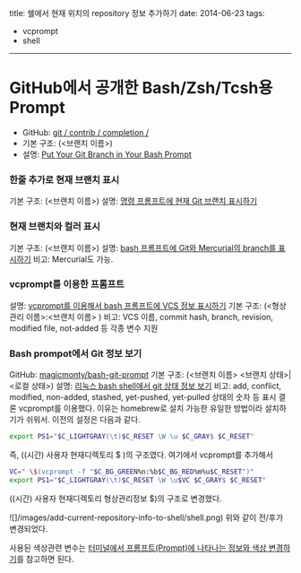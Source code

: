 title: 쉘에서 현재 위치의 repository 정보 추가하기
date: 2014-06-23
tags:
- vcprompt
- shell
---

# GitHub에서 공개한 Bash/Zsh/Tcsh용 Prompt
- GitHub: [git / contrib / completion /](https://github.com/git/git/blob/master/contrib/completion/)
- 기본 구조: (<브랜치 이름>)
- 설명: [Put Your Git Branch in Your Bash Prompt](http://code-worrier.com/blog/git-branch-in-bash-prompt/)

### 한줄 추가로 현재 브랜치 표시
기본 구조: (<브랜치 이름>)
설명: [명령 프롬프트에 현재 Git 브랜치 표시하기](http://ccoroom.tumblr.com/post/14261727932/git)

### 현재 브랜치와 컬러 표시
기본 구조: (<브랜치 이름>)
설명: [bash 프롬프트에 Git와 Mercurial의 branch를 표시하기](http://blog.outsider.ne.kr/616)
비고: Mercurial도 가능.

### vcprompt를 이용한 프롬프트
설명: [vcprompt를 이용해서 bash 프롬프트에 VCS 정보 표시하기](http://blog.outsider.ne.kr/737)
기본 구조: (<형상관리 이름>:<브랜치 이름> )
비고: VCS 이름, commit hash, branch, revision, modified file, not-added 등 각종 변수 지원

### Bash prompot에서 Git 정보 보기
GitHub: [magicmonty/bash-git-prompt](https://github.com/magicmonty/bash-git-prompt)
기본 구조: (<브랜치 이름> <브랜치 상태>|<로컬 상태>)
설명: [리눅스 bash shell에서 git 상태 정보 보기](http://resoneit.blogspot.kr/2014/01/bash-git.html)
비고: add, conflict, modified, non-added, stashed, yet-pushed, yet-pulled 상태의 숫자 등 표시
결론
vcprompt를 이용했다. 이유는 homebrew로 설치 가능한 유일한 방법이라 설치하기가 쉬워서. 이전의 설정은 다음과 같다.

```bash
export PS1="$C_LIGHTGRAY(\t)$C_RESET \W \u $C_GRAY$ $C_RESET"  
```
즉, ((시간) 사용자 현재디렉토리 $ )의 구조였다. 여기에서 vcprompt를 추가해서

```bash
VC=" \$(vcprompt -f "$C_BG_GREEN%n:%b$C_BG_RED%m%u$C_RESET")"  
export PS1="$C_LIGHTGRAY(\t)$C_RESET \W \u$VC $C_GRAY$ $C_RESET"  
```
((시간) 사용자 현재디렉토리 형상관리정보 $)의 구조로 변경했다.



![]/images/add-current-repository-info-to-shell/shell.png)
위와 같이 전/후가 변경되었다.

사용된 색상관련 변수는 [터미널에서 프롬프트(Prompt)에 나타나는 정보와 색상 변경하기](http://blog.saltfactory.net/99)를 참고하면 된다.

